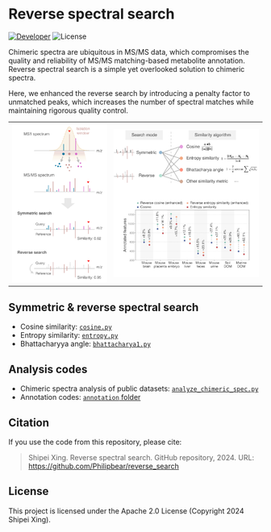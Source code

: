 # Reverse spectral search
[![Developer](https://img.shields.io/badge/Developer-Shipei_Xing-orange?logo=github&logoColor=white)](https://scholar.google.ca/citations?user=en0zumcAAAAJ&hl=en)
![License](https://img.shields.io/badge/License-Apache_2.0-blue.svg?style=flat&logo=apache)

Chimeric spectra are ubiquitous in MS/MS data, which compromises the quality and reliability of MS/MS matching-based metabolite annotation.
Reverse spectral search is a simple yet overlooked solution to chimeric spectra. 

Here, we enhanced the reverse search by introducing a penalty factor to unmatched peaks, which increases the number of spectral matches while maintaining rigorous quality control.

<table>
<tr>
  <td width="40%" align="center" valign="center">
    <img src="fig/workflow.svg" width="300"/>
  </td>
  <td width="60%" align="center">
    <img src="fig/rev_search.svg" width="450"/>
    <img src="fig/annotation.svg" width="550" style="margin-top: -20px;"/>
  </td>
</tr>
</table>


## Symmetric & reverse spectral search
- Cosine similarity: [`cosine.py`](https://github.com/Philipbear/reverse_search/blob/main/reverse_spectral_search/cosine.py)
- Entropy similarity: [`entropy.py`](https://github.com/Philipbear/reverse_search/blob/main/reverse_spectral_search/entropy.py)
- Bhattacharyya angle: [`bhattacharya1.py`](https://github.com/Philipbear/reverse_search/blob/main/reverse_spectral_search/bhattacharya1.py)

## Analysis codes
- Chimeric spectra analysis of public datasets: [`analyze_chimeric_spec.py`](https://github.com/Philipbear/reverse_search/blob/main/chimeric_spectra/analyze_chimeric_spec.py)
- Annotation codes: [`annotation` folder](https://github.com/Philipbear/reverse_search/tree/main/annotation)


## Citation
If you use the code from this repository, please cite:
> Shipei Xing. Reverse spectral search. GitHub repository, 2024. URL: https://github.com/Philipbear/reverse_search

[//]: # (> Shipei Xing, Yasin El Abiead, Haoqi Nina Zhao, Vincent Charron-Lamoureux, Mingxun Wang, Pieter C. Dorrestein. Reverse spectral search reimagined: a simple but overlooked solution for chimeric spectra annotation.)


## License
This project is licensed under the Apache 2.0 License (Copyright 2024 Shipei Xing).

